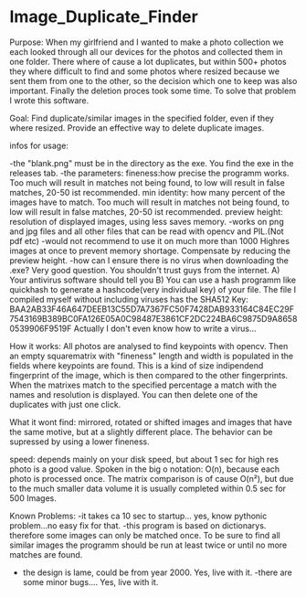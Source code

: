 # Image_Duplicate_Finder
Purpose:
When my girlfriend and I wanted to make a photo collection we each looked through all our devices for the photos and collected them in one folder. There where of cause a lot duplicates, but within 500+ photos they where difficult to find and some photos where resized because we sent them from one to the other, so the decision which one to keep was also important. Finally the deletion proces took some time.
To solve that problem I wrote this software.

Goal: Find duplicate/similar images in the specified folder, even if they where resized. Provide an effective way to delete duplicate images.

infos for usage:

-the "blank.png" must be in the directory as the exe. You find the exe in the releases tab.
-the parameters: 
	fineness:how precise the programm works. Too much will result in matches not being found, to low will result in false matches, 20-50 ist recommended.
	min identity: how many percent of the images have to match. Too much will result in matches not being found, to low will result in false matches, 20-50 ist recommended.
	preview height: resolution of displayed images, using less saves memory.
-works on png and jpg files and all other files that can be read with opencv and PIL.(Not pdf etc)
-would not recommend to use it on much more than 1000 Highres images at once to prevent memory shortage. Compensate by reducing the preview height.
-how can I ensure there is no virus when downloading the .exe? Very good question. You shouldn't trust guys from the internet. 
	A) Your antivirus software should tell you
	B) You can use a hash programm like quickhash to generate a hashcode(very individual key) of your file. The file I compiled myself without including viruses has the SHA512 Key: BAA2AB33F46A647DEEB13C55D7A7367FC50F7428DAB933164C84EC29F7543169B389BC0FA126E05A0C98487E3861CF2DC224BA6C9875D9A86580539906F9519F
Actually I don't even know how to write a virus...

How it works: All photos are analysed to find keypoints with opencv. Then an empty squarematrix with "fineness" length and width is populated in the fields where keypoints are found.
This is a kind of size indipendend fingerprint of the image, which is then compared to the other fingerprints. When the matrixes match to the specified percentage a match with the names and resolution is displayed.
You can then delete one of the duplicates with just one click.

What it wont find:
mirrored, rotated or shifted images and images that have the same motive, but at a slightly different place. The behavior can be supressed by using a lower fineness.

speed:
depends mainly on your disk speed, but about 1 sec for high res photo is a good value.
Spoken in the big o notation: O(n), because each photo is processed once.
The matrix comparison is of cause O(n²), but due to the much smaller data volume it is usually completed within 0.5 sec for 500 Images.


Known Problems:
-it takes ca 10 sec to startup... yes, know pythonic problem...no easy fix for that.
-this program is based on dictionarys. therefore some images can only be matched once.
To be sure to find all similar images the programm should be run at least twice or until no more matches are found.
- the design is lame, could be from year 2000. Yes, live with it.
-there are some minor bugs.... Yes, live with it.


